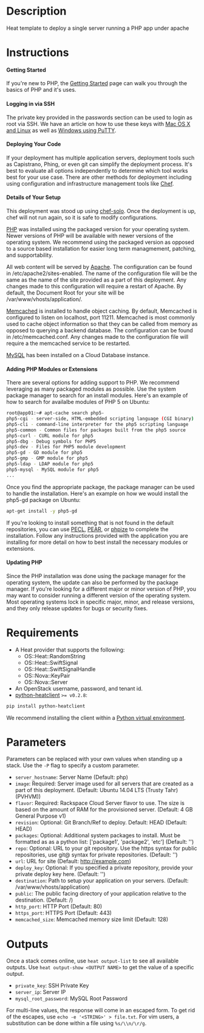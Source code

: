 Description
===========

Heat template to deploy a single server running a PHP app under apache


Instructions
===========

#### Getting Started
If you're new to PHP, the [Getting
Started](http://www.php.net/manual/en/getting-started.php) page can walk you
through the basics of PHP and it's uses.

#### Logging in via SSH
The private key provided in the passwords section can be used to login as
root via SSH. We have an article on how to use these keys with [Mac OS X and
Linux](http://www.rackspace.com/knowledge_center/article/logging-in-with-a-ssh-private-key-on-linuxmac)
as well as [Windows using
PuTTY](http://www.rackspace.com/knowledge_center/article/logging-in-with-a-ssh-private-key-on-windows).

#### Deploying Your Code
If your deployment has multiple application servers, deployment tools such as
Capistrano, Phing, or even git can simplify the deployment process. It's best
to evaluate all options independently to determine which tool works best for
your use case. There are other methods for deployment including using
configuration and infrastructure management tools like
[Chef](http://docs.opscode.com/resource_deploy.html#deploy-strategies).

#### Details of Your Setup
This deployment was stood up using
[chef-solo](http://docs.opscode.com/chef_solo.html). Once the deployment is
up, chef will not run again, so it is safe to modify configurations.

[PHP](http://www.php.net/) was installed using the packaged version for your
operating system. Newer versions of PHP will be available with newer versions
of the operating system. We recommend using the packaged version as opposed
to a source based installation for easier long term managmement, patching,
and supportability.

All web content will be served by [Apache](http://httpd.apache.org/).  The
configuration can be found in /etc/apache2/sites-enabled. The name of the
configuration file will be the same as the name of the site provided as a
part of this deployment. Any changes made to this configuration will require
a restart of Apache. By default, the Document Root for your site will be
/var/www/vhosts/application/.

[Memcached](http://memcached.org/) is installed to handle object caching. By
default, Memcached is configured to listen on localhost, port 11211.
Memcached is most commonly used to cache object information so that they can
be called from memory as opposed to querying a backend database. The
configuration can be found in /etc/memcached.conf. Any changes made to the
configuration file will require a the memcached service to be restarted.

[MySQL](http://www.mysql.com/) has been installed on a Cloud Database
instance.

#### Adding PHP Modules or Extensions
There are several options for adding support to PHP. We recommend leveraging
as many packaged modules as possible. Use the system package manager to
search for an install modules. Here's an example of how to search for
availalbe modules of PHP 5 on Ubuntu:
```bash
root@app01:~# apt-cache search php5-
php5-cgi - server-side, HTML-embedded scripting language (CGI binary)
php5-cli - command-line interpreter for the php5 scripting language
php5-common - Common files for packages built from the php5 source
php5-curl - CURL module for php5
php5-dbg - Debug symbols for PHP5
php5-dev - Files for PHP5 module development
php5-gd - GD module for php5
php5-gmp - GMP module for php5
php5-ldap - LDAP module for php5
php5-mysql - MySQL module for php5
...
```
Once you find the appropriate package, the package manager can be used to
handle the installation. Here's an example on how we would install the
php5-gd package on Ubuntu:
```bash
apt-get install -y php5-gd
```
If you're looking to install something that is not found in the default
repositories, you can use [PECL](http://pecl.php.net/),
[PEAR](http://pear.php.net/), or
[phpize](http://php.net/manual/en/install.pecl.phpize.php) to complete the
installation. Follow any instructions provided with the application you are
installing for more detail on how to best install the necessary modules or
extensions.

#### Updating PHP
Since the PHP installation was done using the package manager for the
operating system, the update can also be performed by the package manager. If
you're looking for a different major or minor version of PHP, you may want to
consider running a different version of the operating system. Most operating
systems lock in specific major, minor, and release versions, and they only
release updates for bugs or security fixes.


Requirements
============
* A Heat provider that supports the following:
  * OS::Heat::RandomString
  * OS::Heat::SwiftSignal
  * OS::Heat::SwiftSignalHandle
  * OS::Nova::KeyPair
  * OS::Nova::Server
* An OpenStack username, password, and tenant id.
* [python-heatclient](https://github.com/openstack/python-heatclient)
`>= v0.2.8`:

```bash
pip install python-heatclient
```

We recommend installing the client within a [Python virtual
environment](http://www.virtualenv.org/).

Parameters
==========
Parameters can be replaced with your own values when standing up a stack. Use
the `-P` flag to specify a custom parameter.

* `server_hostname`: Server Name (Default: php)
* `image`: Required: Server image used for all servers that are created as a part of
this deployment.
 (Default: Ubuntu 14.04 LTS (Trusty Tahr) (PVHVM))
* `flavor`: Required: Rackspace Cloud Server flavor to use. The size is based on the
amount of RAM for the provisioned server.
 (Default: 4 GB General Purpose v1)
* `revision`: Optional: Git Branch/Ref to deploy. Default: HEAD
 (Default: HEAD)
* `packages`: Optional: Additional system packages to install. Must be formatted as
as a python list: ['package1', 'package2', 'etc']
 (Default: '')
* `repo`: Optional: URL to your git repository. Use the https syntax for public
repositories, use git@ syntax for private repositories.
 (Default: '')
* `url`: URL for site (Default: http://example.com)
* `deploy_key`: Optional: If you specified a private repository, provide your private
deploy key here.
 (Default: '')
* `destination`: Path to setup your application on your servers. (Default: /var/www/vhosts/application)
* `public`: The public facing directory of your application relative to the
destination.
 (Default: /)
* `http_port`: HTTP Port (Default: 80)
* `https_port`: HTTPS Port (Default: 443)
* `memcached_size`: Memcached memory size limit (Default: 128)

Outputs
=======
Once a stack comes online, use `heat output-list` to see all available outputs.
Use `heat output-show <OUTPUT NAME>` to get the value of a specific output.

* `private_key`: SSH Private Key 
* `server_ip`: Server IP 
* `mysql_root_password`: MySQL Root Password 

For multi-line values, the response will come in an escaped form. To get rid of
the escapes, use `echo -e '<STRING>' > file.txt`. For vim users, a substitution
can be done within a file using `%s/\\n/\r/g`.
